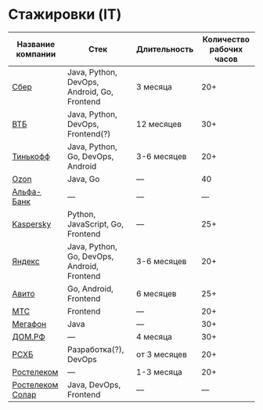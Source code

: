 # Стажировки (IT)

Название компании | Стек        | Длительность | Количество рабочих часов
------------------|-------------|--------------|-------------------------
[Сбер](https://sbergraduate.ru/sberseasons-moscow/) | Java, Python, DevOps, Android, Go, Frontend | 3 месяца | 20+
[ВТБ](https://vtbcareer.com/internship/it-yunior/) | Java, Python, DevOps, Frontend(?) | 12 месяцев | 30+
[Тинькофф](https://fintech.tinkoff.ru/start/) | Java, Python, Go, DevOps, Android  | 3-6 месяцев | 20+
[Ozon](https://job.ozon.ru/internships/) | Java, Go | — | 40
[Альфа-Банк](https://alfabanklive.ru/ichoosealfa) | — | — | — 
[Kaspersky](https://safeboard.kaspersky.ru/) | Python, JavaScript, Go, Frontend | — | 25+
[Яндекс](https://yandex.ru/yaintern/) | Java, Python, Go, DevOps, Android, Frontend | 3-6 месяцев | 20+
[Авито](https://start.avito.ru/tech) | Go, Android, Frontend | 6 месяцев | 25+
[МТС](https://job.mts.ru/internship) | Frontend | — | 20+
[Мегафон](https://job.megafon.ru/internship) | Java | — | 30+
[ДОМ.РФ](https://xn--d1aqf.xn--p1ai/career/internship/) | — | 4 месяца | 30+
[РСХБ](https://rshbdigital.ru/stage/) | Разработка(?), DevOps | от 3 месяцев | 20+
[Ростелеком](https://rostelecomcareer.tilda.ws/#program) | — | 1-3 месяца | 20+
[Ростелеком Солар](https://rt-solar.ru/start/) | Java, DevOps, Frontend | — | —
